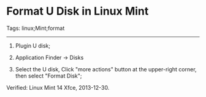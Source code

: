 # Format U Disk in Linux Mint
Tags: linux;Mint;format

------

1. Plugin U disk;

 

1. Application Finder -> Disks

 

1. Select the U disk, Click "more actions" button at the upper-right corner, then select "Format Disk";

 

Verified: Linux Mint 14 Xfce, 2013-12-30.